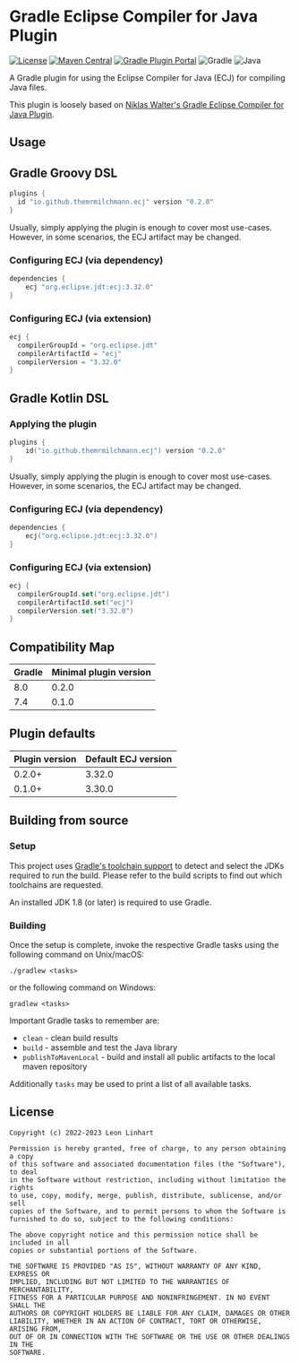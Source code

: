 # Gradle Eclipse Compiler for Java Plugin

[![License](https://img.shields.io/badge/license-MIT-green.svg?style=flat-square&label=License)](https://github.com/TheMrMilchmann/gradle-ecj/blob/master/LICENSE)
[![Maven Central](https://img.shields.io/maven-central/v/io.github.themrmilchmann.gradle.ecj/gradle-ecj.svg?style=flat-square&label=Maven%20Central)](https://maven-badges.herokuapp.com/maven-central/io.github.themrmilchmann.gradle.ecj/gradle-ecj)
[![Gradle Plugin Portal](https://img.shields.io/maven-metadata/v.svg?style=flat-square&&label=Gradle%20Plugin%20Portal&logo=Gradle&metadataUrl=https%3A%2F%2Fplugins.gradle.org%2Fm2%2Fio%2Fgithub%2Fthemrmilchmann%2Fecj%2Fio.github.themrmilchmann.ecj.gradle.plugin%2Fmaven-metadata.xml)](https://plugins.gradle.org/plugin/io.github.themrmilchmann.ecj)
![Gradle](https://img.shields.io/badge/Gradle-7.4-green.svg?style=flat-square&color=1ba8cb&logo=Gradle)
![Java](https://img.shields.io/badge/Java-8-green.svg?style=flat-square&color=b07219&logo=Java)

A Gradle plugin for using the Eclipse Compiler for Java (ECJ) for compiling Java files.

This plugin is loosely based on [Niklas Walter's Gradle Eclipse Compiler for Java Plugin](https://github.com/TwoStone/gradle-eclipse-compiler-plugin).


## Usage

## Gradle Groovy DSL

```groovy
plugins {
  id "io.github.themrmilchmann.ecj" version "0.2.0"
}
```

Usually, simply applying the plugin is enough to cover most use-cases. However,
in some scenarios, the ECJ artifact may be changed.

### Configuring ECJ (via dependency)

```groovy
dependencies {
    ecj "org.eclipse.jdt:ecj:3.32.0"
}
```

### Configuring ECJ (via extension)

```groovy
ecj {
  compilerGroupId = "org.eclipse.jdt"
  compilerArtifactId = "ecj"
  compilerVersion = "3.32.0"
}
```

## Gradle Kotlin DSL

### Applying the plugin

```kotlin
plugins {
    id("io.github.themrmilchmann.ecj") version "0.2.0"
}
```

Usually, simply applying the plugin is enough to cover most use-cases. However,
in some scenarios, the ECJ artifact may be changed.

### Configuring ECJ (via dependency)

```kotlin
dependencies {
    ecj("org.eclipse.jdt:ecj:3.32.0")
}
```

### Configuring ECJ (via extension)

```kotlin
ecj {
  compilerGroupId.set("org.eclipse.jdt")
  compilerArtifactId.set("ecj")
  compilerVersion.set("3.32.0")
}
```


## Compatibility Map

| Gradle | Minimal plugin version |
|--------|------------------------|
| 8.0    | 0.2.0                  |
| 7.4    | 0.1.0                  |


## Plugin defaults

| Plugin version | Default ECJ version |
|----------------|---------------------|
| 0.2.0+         | 3.32.0              |
| 0.1.0+         | 3.30.0              |


## Building from source

### Setup

This project uses [Gradle's toolchain support](https://docs.gradle.org/8.5/userguide/toolchains.html)
to detect and select the JDKs required to run the build. Please refer to the
build scripts to find out which toolchains are requested.

An installed JDK 1.8 (or later) is required to use Gradle.

### Building

Once the setup is complete, invoke the respective Gradle tasks using the
following command on Unix/macOS:

    ./gradlew <tasks>

or the following command on Windows:

    gradlew <tasks>

Important Gradle tasks to remember are:
- `clean`                   - clean build results
- `build`                   - assemble and test the Java library
- `publishToMavenLocal`     - build and install all public artifacts to the
                              local maven repository

Additionally `tasks` may be used to print a list of all available tasks.


## License

```
Copyright (c) 2022-2023 Leon Linhart

Permission is hereby granted, free of charge, to any person obtaining a copy
of this software and associated documentation files (the "Software"), to deal
in the Software without restriction, including without limitation the rights
to use, copy, modify, merge, publish, distribute, sublicense, and/or sell
copies of the Software, and to permit persons to whom the Software is
furnished to do so, subject to the following conditions:

The above copyright notice and this permission notice shall be included in all
copies or substantial portions of the Software.

THE SOFTWARE IS PROVIDED "AS IS", WITHOUT WARRANTY OF ANY KIND, EXPRESS OR
IMPLIED, INCLUDING BUT NOT LIMITED TO THE WARRANTIES OF MERCHANTABILITY,
FITNESS FOR A PARTICULAR PURPOSE AND NONINFRINGEMENT. IN NO EVENT SHALL THE
AUTHORS OR COPYRIGHT HOLDERS BE LIABLE FOR ANY CLAIM, DAMAGES OR OTHER
LIABILITY, WHETHER IN AN ACTION OF CONTRACT, TORT OR OTHERWISE, ARISING FROM,
OUT OF OR IN CONNECTION WITH THE SOFTWARE OR THE USE OR OTHER DEALINGS IN THE
SOFTWARE.
```
